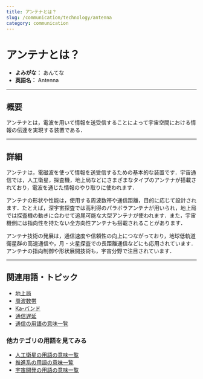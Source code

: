```yaml
---
title: アンテナとは？
slug: /communication/technology/antenna
category: communication
---
```


# アンテナとは？

- **よみがな：** あんてな  
- **英語名：** Antenna  

---

## 概要

アンテナとは，電波を用いて情報を送受信することによって宇宙空間における情報の伝達を実現する装置である．

---

## 詳細

アンテナは，電磁波を使って情報を送受信するための基本的な装置です．宇宙通信では，人工衛星，探査機，地上局などにさまざまなタイプのアンテナが搭載されており，電波を通じた情報のやり取りに使われます．

アンテナの形状や性能は，使用する周波数帯や通信距離，目的に応じて設計されます．たとえば，深宇宙探査では高利得のパラボラアンテナが用いられ，地上局では探査機の動きに合わせて追尾可能な大型アンテナが使われます．また，宇宙機側には指向性を持たない全方向性アンテナも搭載されることがあります．

アンテナ技術の発展は，通信速度や信頼性の向上につながっており，地球低軌道衛星群の高速通信や，月・火星探査での長距離通信などにも応用されています．アンテナの指向制御や形状展開技術も，宇宙分野で注目されています．

---

## 関連用語・トピック

- [地上局](/docs/communication/system/ground-station)
- [周波数帯](/docs/communication/techonlogy/frequency-band)
- [Ka-バンド](/docs/communication/techonlogy/ka-band)
- [通信遅延](/docs/communication/techonlogy/communication-delay)
- [通信の用語の意味一覧](/docs/category/communication)

### 他カテゴリの用語を見てみる
- [人工衛星の用語の意味一覧](/docs/category/satellite)
- [推進系の用語の意味一覧](/docs/category/propulsion)
- [宇宙開発の用語の意味一覧](/docs/category/glossary)